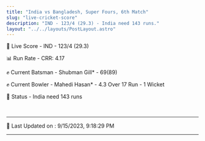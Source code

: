 ```yaml
---
title: "India vs Bangladesh, Super Fours, 6th Match"
slug: "live-cricket-score"
description: "IND - 123/4 (29.3) - India need 143 runs."
layout: "../../layouts/PostLayout.astro"
---
```


🔴 Live Score - IND - 123/4 (29.3)  

📊 Run Rate - CRR: 4.17  

✊ Current Batsman - Shubman Gill* - 69(89)  

✊ Current Bowler - Mahedi Hasan* - 4.3 Over 17 Run - 1 Wicket  

📑 Status - India need 143 runs

<br />

***

📝 Last Updated on : 9/15/2023, 9:18:29 PM

***

